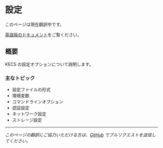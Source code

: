 # 設定

このページは現在翻訳中です。

[英語版のドキュメント](/deployment/configuration)をご覧ください。

## 概要

KECS の設定オプションについて説明します。

### 主なトピック

- 設定ファイルの形式
- 環境変数
- コマンドラインオプション
- 認証設定
- ネットワーク設定
- ストレージ設定

---

*このページの翻訳にご協力いただける方は、[GitHub](https://github.com/nandemo-ya/kecs) でプルリクエストを送信してください。*